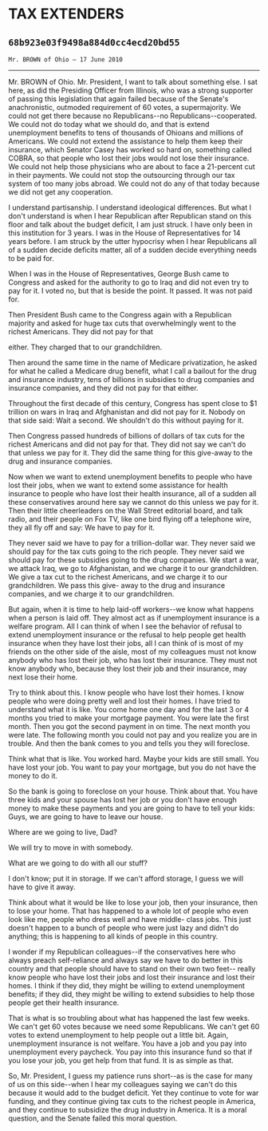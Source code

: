# TAX EXTENDERS
## `68b923e03f9498a884d0cc4ecd20bd55`
`Mr. BROWN of Ohio — 17 June 2010`

---


Mr. BROWN of Ohio. Mr. President, I want to talk about something 
else. I sat here, as did the Presiding Officer from Illinois, who was a 
strong supporter of passing this legislation that again failed because 
of the Senate's anachronistic, outmoded requirement of 60 votes, a 
supermajority. We could not get there because no Republicans--no 
Republicans--cooperated. We could not do today what we should do, and 
that is extend unemployment benefits to tens of thousands of Ohioans 
and millions of Americans. We could not extend the assistance to help 
them keep their insurance, which Senator Casey has worked so hard on, 
something called COBRA, so that people who lost their jobs would not 
lose their insurance. We could not help those physicians who are about 
to face a 21-percent cut in their payments. We could not stop the 
outsourcing through our tax system of too many jobs abroad. We could 
not do any of that today because we did not get any cooperation.

I understand partisanship. I understand ideological differences. But 
what I don't understand is when I hear Republican after Republican 
stand on this floor and talk about the budget deficit, I am just 
struck. I have only been in this institution for 3 years. I was in the 
House of Representatives for 14 years before. I am struck by the utter 
hypocrisy when I hear Republicans all of a sudden decide deficits 
matter, all of a sudden decide everything needs to be paid for.

When I was in the House of Representatives, George Bush came to 
Congress and asked for the authority to go to Iraq and did not even try 
to pay for it. I voted no, but that is beside the point. It passed. It 
was not paid for.

Then President Bush came to the Congress again with a Republican 
majority and asked for huge tax cuts that overwhelmingly went to the 
richest Americans. They did not pay for that


either. They charged that to our grandchildren.

Then around the same time in the name of Medicare privatization, he 
asked for what he called a Medicare drug benefit, what I call a bailout 
for the drug and insurance industry, tens of billions in subsidies to 
drug companies and insurance companies, and they did not pay for that 
either.

Throughout the first decade of this century, Congress has spent close 
to $1 trillion on wars in Iraq and Afghanistan and did not pay for it. 
Nobody on that side said: Wait a second. We shouldn't do this without 
paying for it.

Then Congress passed hundreds of billions of dollars of tax cuts for 
the richest Americans and did not pay for that. They did not say we 
can't do that unless we pay for it. They did the same thing for this 
give-away to the drug and insurance companies.

Now when we want to extend unemployment benefits to people who have 
lost their jobs, when we want to extend some assistance for health 
insurance to people who have lost their health insurance, all of a 
sudden all these conservatives around here say we cannot do this unless 
we pay for it. Then their little cheerleaders on the Wall Street 
editorial board, and talk radio, and their people on Fox TV, like one 
bird flying off a telephone wire, they all fly off and say: We have to 
pay for it.

They never said we have to pay for a trillion-dollar war. They never 
said we should pay for the tax cuts going to the rich people. They 
never said we should pay for these subsidies going to the drug 
companies. We start a war, we attack Iraq, we go to Afghanistan, and we 
charge it to our grandchildren. We give a tax cut to the richest 
Americans, and we charge it to our grandchildren. We pass this give-
away to the drug and insurance companies, and we charge it to our 
grandchildren.

But again, when it is time to help laid-off workers--we know what 
happens when a person is laid off. They almost act as if unemployment 
insurance is a welfare program. All I can think of when I see the 
behavior of refusal to extend unemployment insurance or the refusal to 
help people get health insurance when they have lost their jobs, all I 
can think of is most of my friends on the other side of the aisle, most 
of my colleagues must not know anybody who has lost their job, who has 
lost their insurance. They must not know anybody who, because they lost 
their job and their insurance, may next lose their home.

Try to think about this. I know people who have lost their homes. I 
know people who were doing pretty well and lost their homes. I have 
tried to understand what it is like. You come home one day and for the 
last 3 or 4 months you tried to make your mortgage payment. You were 
late the first month. Then you got the second payment in on time. The 
next month you were late. The following month you could not pay and you 
realize you are in trouble. And then the bank comes to you and tells 
you they will foreclose.

Think what that is like. You worked hard. Maybe your kids are still 
small. You have lost your job. You want to pay your mortgage, but you 
do not have the money to do it.

So the bank is going to foreclose on your house. Think about that. 
You have three kids and your spouse has lost her job or you don't have 
enough money to make these payments and you are going to have to tell 
your kids: Guys, we are going to have to leave our house.

Where are we going to live, Dad?

We will try to move in with somebody.

What are we going to do with all our stuff?

I don't know; put it in storage. If we can't afford storage, I guess 
we will have to give it away.

Think about what it would be like to lose your job, then your 
insurance, then to lose your home. That has happened to a whole lot of 
people who even look like me, people who dress well and have middle-
class jobs. This just doesn't happen to a bunch of people who were just 
lazy and didn't do anything; this is happening to all kinds of people 
in this country.

I wonder if my Republican colleagues--if the conservatives here who 
always preach self-reliance and always say we have to do better in this 
country and that people should have to stand on their own two feet--
really know people who have lost their jobs and lost their insurance 
and lost their homes. I think if they did, they might be willing to 
extend unemployment benefits; if they did, they might be willing to 
extend subsidies to help those people get their health insurance.

That is what is so troubling about what has happened the last few 
weeks. We can't get 60 votes because we need some Republicans. We can't 
get 60 votes to extend unemployment to help people out a little bit. 
Again, unemployment insurance is not welfare. You have a job and you 
pay into unemployment every paycheck. You pay into this insurance fund 
so that if you lose your job, you get help from that fund. It is as 
simple as that.

So, Mr. President, I guess my patience runs short--as is the case for 
many of us on this side--when I hear my colleagues saying we can't do 
this because it would add to the budget deficit. Yet they continue to 
vote for war funding, and they continue giving tax cuts to the richest 
people in America, and they continue to subsidize the drug industry in 
America. It is a moral question, and the Senate failed this moral 
question.

